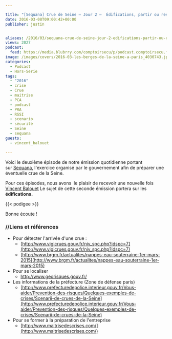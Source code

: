 ```yaml
---

title: "[Sequana] Crue de Seine – Jour 2 –  Édifications, partir ou rester ?"
date: 2016-03-08T09:00:42+00:00
publisher: justin


aliases: /2016/03/sequana-crue-de-seine-jour-2-edifications-partir-ou-rester/
views: 2027
podcast:
  feed: https://media.blubrry.com/comptoirsecu/p/podcast.comptoirsecu.fr/CSEC.HS15.2016-03-08.CRUE2016_02.mp3
image: /images/covers/2016-03-les-berges-de-la-seine-a-paris_4030743.jpg
categories:
  - Podcast
  - Hors-Serie
tags:
  - "2016"
  - crise
  - Crue
  - maitrise
  - PCA
  - podcast
  - PRA
  - RSSI
  - scenario
  - sécurité
  - Seine
  - sequana
guests:
  - vincent_balouet

---
```


Voici le deuxième épisode de notre émission quotidienne portant sur [Sequana](http://www.prefecturedepolice.interieur.gouv.fr/Sequana/), l'exercice organisé par le gouvernement afin de préparer une éventuelle crue de la Seine.

Pour ces épisodes, nous avons  le plaisir de recevoir une nouvelle fois [Vincent Balouet](/guests/vincent_balouet) Le sujet de cette seconde émission portera sur les **édifications.**


{{< podigee >}}


Bonne écoute !
### //Liens et références

- Pour détecter l'arrivée d'une crue :
  - [http://www.vigicrues.gouv.fr/niv_spc.php?idspc=7](http://www.vigicrues.gouv.fr/niv_spc.php?idspc=7)
  - [http://www.brgm.fr/actualites/nappes-eau-souterraine-1er-mars-2015](http://www.brgm.fr/actualites/nappes-eau-souterraine-1er-mars-2015)
- Pour se localiser
  - <http://www.georisques.gouv.fr/>
- Les informations de la préfecture (Zone de défense paris)
  - [http://www.prefecturedepolice.interieur.gouv.fr/Vous-aider/Prevention-des-risques/Quelques-exemples-de-crises/Scenarii-de-crues-de-la-Seine](http://www.prefecturedepolice.interieur.gouv.fr/Vous-aider/Prevention-des-risques/Quelques-exemples-de-crises/Scenarii-de-crues-de-la-Seine)
- Pour se former à la préparation de l'entreprise
  - [http://www.maitrisedescrises.com/](http://www.maitrisedescrises.com/)
